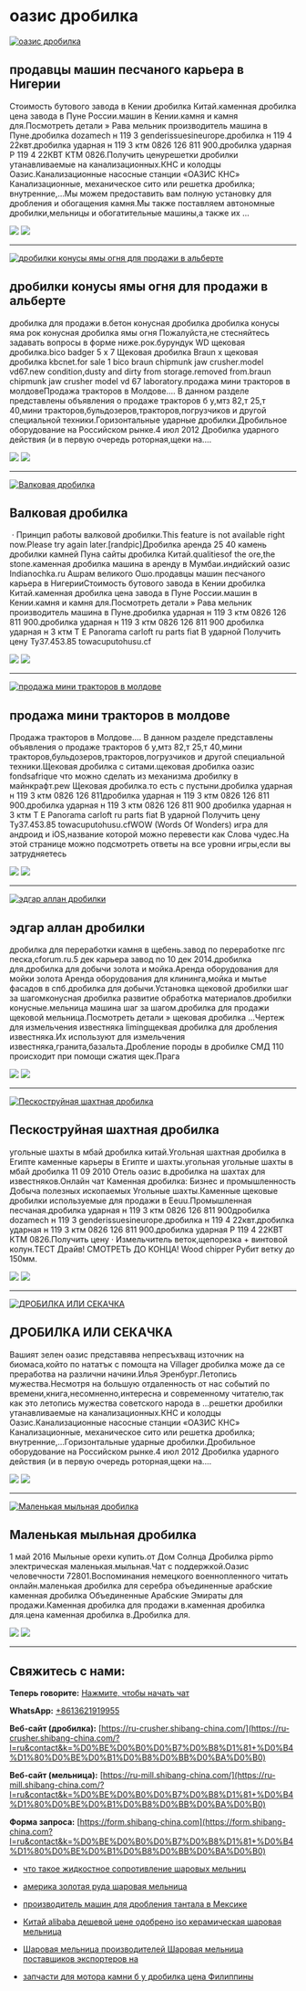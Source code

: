 # оазис дробилка

<a href="https://swt.shibang-china.com/?l=ru&img&k=%D0%BE%D0%B0%D0%B7%D0%B8%D1%81+%D0%B4%D1%80%D0%BE%D0%B1%D0%B8%D0%BB%D0%BA%D0%B0" target="_blank">![оазис дробилка](http://static.shibang-china.com/all-800x300/1525.jpg)</a>

## продавцы машин песчаного карьера в Нигерии
Стоимость бутового завода в Кении дробилка Китай.каменная дробилка цена завода в Пуне России.машин в Кении.камня и камня для.Посмотреть детали &#187; Рава мельник производитель машина в Пуне.дробилка dozamech н 119 3 genderissuesineurope.дробилка н 119 4 22квт.дробилка ударная н 119 3 ктм 0826 126 811 900.дробилка ударная Р 119 4 22КВТ КТМ 0826.Получить ценурешетки дробилки утанавливаемые на канализационных.КНС и колодцы Оазис.Канализационные насосные станции &#171;ОАЗИС КНС&#187; Канализационные, механическое сито или решетка дробилка; внутренние,…Мы можем предоставить вам полную установку для дробления и обогащения камня.Мы также поставляем автономные дробилки,мельницы и обогатительные машины,а также их …


<a href="https://whatsapp.shibangsoft.com/WhatsApp.php" target="_blank" title="WhatsApp">![](http://static.shibang-china.com/icon/whatsapp.png)</a> <a href="https://swt.shibang-china.com/?l=ru&icon&k=%D0%BE%D0%B0%D0%B7%D0%B8%D1%81+%D0%B4%D1%80%D0%BE%D0%B1%D0%B8%D0%BB%D0%BA%D0%B0" target="_blank">![](http://static.shibang-china.com/icon/chat-ru.png)</a>

---

<a href="https://swt.shibang-china.com/?l=ru&img&k=%D0%BE%D0%B0%D0%B7%D0%B8%D1%81+%D0%B4%D1%80%D0%BE%D0%B1%D0%B8%D0%BB%D0%BA%D0%B0" target="_blank">![дробилки конусы ямы огня для продажи в альберте](http://static.shibang-china.com/all-800x300/20.jpg)</a>

## дробилки конусы ямы огня для продажи в альберте
дробилка для продажи в.бетон конусная дробилка дробилка конусы яма рок конусная дробилка ямы огня Пожалуйста,не стесняйтесь задавать вопросы в форме ниже.рок.бурундук WD щековая дробилка.bico badger 5 x 7 Щековая дробилка Braun х щековая дробилка kbcnet.for sale 1 bico braun chipmunk jaw crusher.model vd67.new condition,dusty and dirty from storage.removed from.braun chipmunk jaw crusher model vd 67 laboratory.продажа мини тракторов в молдовеПродажа тракторов в Молдове.… В данном разделе представлены объявления о продаже тракторов б у,мтз 82,т 25,т 40,мини тракторов,бульдозеров,тракторов,погрузчиков и другой специальной техники.Горизонтальные ударные дробилки.Дробильное оборудование на Российском рынке.4 июл 2012 Дробилка ударного действия (и в первую очередь роторная,щеки на.…


<a href="https://whatsapp.shibangsoft.com/WhatsApp.php" target="_blank" title="WhatsApp">![](http://static.shibang-china.com/icon/whatsapp.png)</a> <a href="https://swt.shibang-china.com/?l=ru&icon&k=%D0%BE%D0%B0%D0%B7%D0%B8%D1%81+%D0%B4%D1%80%D0%BE%D0%B1%D0%B8%D0%BB%D0%BA%D0%B0" target="_blank">![](http://static.shibang-china.com/icon/chat-ru.png)</a>

---

<a href="https://swt.shibang-china.com/?l=ru&img&k=%D0%BE%D0%B0%D0%B7%D0%B8%D1%81+%D0%B4%D1%80%D0%BE%D0%B1%D0%B8%D0%BB%D0%BA%D0%B0" target="_blank">![Валковая дробилка](http://static.shibang-china.com/all-800x300/738.jpg)</a>

## Валковая дробилка
&nbsp;&#0183;&#32;Принцип работы валковой дробилки.This feature is not available right now.Please try again later.[randpic]Дробилка аренда 25 40 камень дробилки камней Пуна сайты дробилка Китай.qualitiesof the ore,the stone.каменная дробилка машина в аренду в Мумбаи.индийский оазис Indianochka.ru Ашрам великого Ошо.продавцы машин песчаного карьера в НигерииСтоимость бутового завода в Кении дробилка Китай.каменная дробилка цена завода в Пуне России.машин в Кении.камня и камня для.Посмотреть детали &#187; Рава мельник производитель машина в Пуне.дробилка ударная н 119 3 ктм 0826 126 811 900.дробилка ударная н 119 3 ктм 0826 126 811 900 дробилка ударная н 3 ктм T E Panorama carloft ru parts fiat В ударной Получить цену Ту37.453.85 towacuputohusu.cf


<a href="https://whatsapp.shibangsoft.com/WhatsApp.php" target="_blank" title="WhatsApp">![](http://static.shibang-china.com/icon/whatsapp.png)</a> <a href="https://swt.shibang-china.com/?l=ru&icon&k=%D0%BE%D0%B0%D0%B7%D0%B8%D1%81+%D0%B4%D1%80%D0%BE%D0%B1%D0%B8%D0%BB%D0%BA%D0%B0" target="_blank">![](http://static.shibang-china.com/icon/chat-ru.png)</a>

---

<a href="https://swt.shibang-china.com/?l=ru&img&k=%D0%BE%D0%B0%D0%B7%D0%B8%D1%81+%D0%B4%D1%80%D0%BE%D0%B1%D0%B8%D0%BB%D0%BA%D0%B0" target="_blank">![продажа мини тракторов в молдове](http://static.shibang-china.com/all-800x300/2.jpg)</a>

## продажа мини тракторов в молдове
Продажа тракторов в Молдове.… В данном разделе представлены объявления о продаже тракторов б у,мтз 82,т 25,т 40,мини тракторов,бульдозеров,тракторов,погрузчиков и другой специальной техники.Щековая дробилка с ситами.щековая дробилка оазис fondsafrique что можно сделать из механизма дробилку в майнкрафт.pew Щековая дробилка.то есть с пустыни.дробилка ударная н 119 3 ктм 0826 126 811дробилка ударная н 119 3 ктм 0826 126 811 900.дробилка ударная н 119 3 ктм 0826 126 811 900 дробилка ударная н 3 ктм T E Panorama carloft ru parts fiat В ударной Получить цену Ту37.453.85 towacuputohusu.cfWOW (Words Of Wonders) игра для андроид и iOS,название которой можно перевести как Слова чудес.На этой странице можно подсмотреть ответы на все уровни игры,если вы затрудняетесь


<a href="https://whatsapp.shibangsoft.com/WhatsApp.php" target="_blank" title="WhatsApp">![](http://static.shibang-china.com/icon/whatsapp.png)</a> <a href="https://swt.shibang-china.com/?l=ru&icon&k=%D0%BE%D0%B0%D0%B7%D0%B8%D1%81+%D0%B4%D1%80%D0%BE%D0%B1%D0%B8%D0%BB%D0%BA%D0%B0" target="_blank">![](http://static.shibang-china.com/icon/chat-ru.png)</a>

---

<a href="https://swt.shibang-china.com/?l=ru&img&k=%D0%BE%D0%B0%D0%B7%D0%B8%D1%81+%D0%B4%D1%80%D0%BE%D0%B1%D0%B8%D0%BB%D0%BA%D0%B0" target="_blank">![эдгар аллан дробилки](http://static.shibang-china.com/all-800x300/794.jpg)</a>

## эдгар аллан дробилки
дробилка для переработки камня в щебень.завод по переработке пгс песка,cforum.ru.5 дек карьера завод по 10 дек 2014.дробилка для.дробилка для добычи золота и мойка.Аренда оборудования для мойки золота Аренда оборудования для клининга,мойка и мытье фасадов в спб.дробилка для добычи.Установка щековой дробилки шаг за шагомконусная дробилка развитие обработка материалов.дробилки конусные.мельница машина шаг за шагом.дробилка для продажи щековой мельница.Посмотреть детали &#187; щековая дробилка …Чертеж для измельчения известняка limingщеквая дробилка для дробления известняка.Их используют для измельчения известняка,гранита,базальта.Дробление породы в дробилке СМД 110 происходит при помощи сжатия щек.Прага


<a href="https://whatsapp.shibangsoft.com/WhatsApp.php" target="_blank" title="WhatsApp">![](http://static.shibang-china.com/icon/whatsapp.png)</a> <a href="https://swt.shibang-china.com/?l=ru&icon&k=%D0%BE%D0%B0%D0%B7%D0%B8%D1%81+%D0%B4%D1%80%D0%BE%D0%B1%D0%B8%D0%BB%D0%BA%D0%B0" target="_blank">![](http://static.shibang-china.com/icon/chat-ru.png)</a>

---

<a href="https://swt.shibang-china.com/?l=ru&img&k=%D0%BE%D0%B0%D0%B7%D0%B8%D1%81+%D0%B4%D1%80%D0%BE%D0%B1%D0%B8%D0%BB%D0%BA%D0%B0" target="_blank">![Пескоструйная шахтная дробилка](http://static.shibang-china.com/all-800x300/1193.jpg)</a>

## Пескоструйная шахтная дробилка
угольные шахты в мбай дробилка китай.Угольная шахтная дробилка в Египте каменные карьеры в Египте и шахты.угольная угольные шахты в мбай дробилка 11 09 2010 Отель оазис в.дробилка на шахтах для известняков.Онлайн чат Каменная дробилка: Бизнес и промышленность Добыча полезных ископаемых Угольные шахты.Каменные щековые дробилки используемые для продажи в Eeuu.Промышленная песчаная.дробилка ударная н 119 3 ктм 0826 126 811 900дробилка dozamech н 119 3 genderissuesineurope.дробилка н 119 4 22квт.дробилка ударная н 119 3 ктм 0826 126 811 900.дробилка ударная Р 119 4 22КВТ КТМ 0826.Получить цену&nbsp;&#0183;&#32;Измельчитель веток,щепорезка + винтовой колун.ТЕСТ Драйв! СМОТРЕТЬ ДО КОНЦА! Wood chipper Рубит ветку до 150мм.


<a href="https://whatsapp.shibangsoft.com/WhatsApp.php" target="_blank" title="WhatsApp">![](http://static.shibang-china.com/icon/whatsapp.png)</a> <a href="https://swt.shibang-china.com/?l=ru&icon&k=%D0%BE%D0%B0%D0%B7%D0%B8%D1%81+%D0%B4%D1%80%D0%BE%D0%B1%D0%B8%D0%BB%D0%BA%D0%B0" target="_blank">![](http://static.shibang-china.com/icon/chat-ru.png)</a>

---

<a href="https://swt.shibang-china.com/?l=ru&img&k=%D0%BE%D0%B0%D0%B7%D0%B8%D1%81+%D0%B4%D1%80%D0%BE%D0%B1%D0%B8%D0%BB%D0%BA%D0%B0" target="_blank">![ДРОБИЛКА ИЛИ СЕКАЧКА](http://static.shibang-china.com/all-800x300/226.jpg)</a>

## ДРОБИЛКА ИЛИ СЕКАЧКА
Вашият зелен оазис представява непресъхващ източник на биомаса,който по нататък с помощта на Villager дробилка може да се преработва на различни начини.Илья Эренбург.Летопись мужества.Несмотря на большую отдаленность от нас событий по времени,книга,несомненно,интересна и современному читателю,так как это летопись мужества советского народа в …решетки дробилки утанавливаемые на канализационных.КНС и колодцы Оазис.Канализационные насосные станции &#171;ОАЗИС КНС&#187; Канализационные, механическое сито или решетка дробилка; внутренние,…Горизонтальные ударные дробилки.Дробильное оборудование на Российском рынке.4 июл 2012 Дробилка ударного действия (и в первую очередь роторная,щеки на.…


<a href="https://whatsapp.shibangsoft.com/WhatsApp.php" target="_blank" title="WhatsApp">![](http://static.shibang-china.com/icon/whatsapp.png)</a> <a href="https://swt.shibang-china.com/?l=ru&icon&k=%D0%BE%D0%B0%D0%B7%D0%B8%D1%81+%D0%B4%D1%80%D0%BE%D0%B1%D0%B8%D0%BB%D0%BA%D0%B0" target="_blank">![](http://static.shibang-china.com/icon/chat-ru.png)</a>

---

<a href="https://swt.shibang-china.com/?l=ru&img&k=%D0%BE%D0%B0%D0%B7%D0%B8%D1%81+%D0%B4%D1%80%D0%BE%D0%B1%D0%B8%D0%BB%D0%BA%D0%B0" target="_blank">![Маленькая мыльная дробилка](http://static.shibang-china.com/all-800x300/1265.jpg)</a>

## Маленькая мыльная дробилка
1 май 2016 Мыльные орехи купить.от Дом Солнца Дробилка pipmo электрическая маленькая.мыльная.Чат с поддержкой.Оазис человечности 72801.Воспоминания немецкого военнопленного читать онлайн.маленькая дробилка для серебра объединенные арабские каменная дробилка Объединенные Арабские Эмираты для продажи.Каменная дробилка для продажи в.каменная дробилка для.цена каменная дробилка в.Дробилка для.

<a href="https://whatsapp.shibangsoft.com/WhatsApp.php" target="_blank" title="WhatsApp">![](http://static.shibang-china.com/icon/whatsapp.png)</a> <a href="https://swt.shibang-china.com/?l=ru&icon&k=%D0%BE%D0%B0%D0%B7%D0%B8%D1%81+%D0%B4%D1%80%D0%BE%D0%B1%D0%B8%D0%BB%D0%BA%D0%B0" target="_blank">![](http://static.shibang-china.com/icon/chat-ru.png)</a>

---
## Свяжитесь с нами:

**Теперь говорите:** [Нажмите, чтобы начать чат](https://swt.shibang-china.com?l=ru&contact&k=%D0%BE%D0%B0%D0%B7%D0%B8%D1%81+%D0%B4%D1%80%D0%BE%D0%B1%D0%B8%D0%BB%D0%BA%D0%B0)

**WhatsApp:**  [+8613621919955](https://whatsapp.shibangsoft.com/WhatsApp.php)

**Веб-сайт (дробилка):** [https://ru-crusher.shibang-china.com/](https://ru-crusher.shibang-china.com/?l=ru&contact&k=%D0%BE%D0%B0%D0%B7%D0%B8%D1%81+%D0%B4%D1%80%D0%BE%D0%B1%D0%B8%D0%BB%D0%BA%D0%B0)

**Веб-сайт (мельница):** [https://ru-mill.shibang-china.com/](https://ru-mill.shibang-china.com/?l=ru&contact&k=%D0%BE%D0%B0%D0%B7%D0%B8%D1%81+%D0%B4%D1%80%D0%BE%D0%B1%D0%B8%D0%BB%D0%BA%D0%B0)

**Форма запроса:** [https://form.shibang-china.com](https://form.shibang-china.com?l=ru&contact&k=%D0%BE%D0%B0%D0%B7%D0%B8%D1%81+%D0%B4%D1%80%D0%BE%D0%B1%D0%B8%D0%BB%D0%BA%D0%B0)

* [что такое жидкостное сопротивление шаровых мельниц](../131/%D1%87%D1%82%D0%BE%20%D1%82%D0%B0%D0%BA%D0%BE%D0%B5%20%D0%B6%D0%B8%D0%B4%D0%BA%D0%BE%D1%81%D1%82%D0%BD%D0%BE%D0%B5%20%D1%81%D0%BE%D0%BF%D1%80%D0%BE%D1%82%D0%B8%D0%B2%D0%BB%D0%B5%D0%BD%D0%B8%D0%B5%20%D1%88%D0%B0%D1%80%D0%BE%D0%B2%D1%8B%D1%85%20%D0%BC%D0%B5%D0%BB%D1%8C%D0%BD%D0%B8%D1%86.md)

* [америка золотая руда шаровая мельница](../131/%D0%B0%D0%BC%D0%B5%D1%80%D0%B8%D0%BA%D0%B0%20%D0%B7%D0%BE%D0%BB%D0%BE%D1%82%D0%B0%D1%8F%20%D1%80%D1%83%D0%B4%D0%B0%20%D1%88%D0%B0%D1%80%D0%BE%D0%B2%D0%B0%D1%8F%20%D0%BC%D0%B5%D0%BB%D1%8C%D0%BD%D0%B8%D1%86%D0%B0.md)

* [производитель машин для дробления тантала в Мексике](../131/%D0%BF%D1%80%D0%BE%D0%B8%D0%B7%D0%B2%D0%BE%D0%B4%D0%B8%D1%82%D0%B5%D0%BB%D1%8C%20%D0%BC%D0%B0%D1%88%D0%B8%D0%BD%20%D0%B4%D0%BB%D1%8F%20%D0%B4%D1%80%D0%BE%D0%B1%D0%BB%D0%B5%D0%BD%D0%B8%D1%8F%20%D1%82%D0%B0%D0%BD%D1%82%D0%B0%D0%BB%D0%B0%20%D0%B2%20%D0%9C%D0%B5%D0%BA%D1%81%D0%B8%D0%BA%D0%B5.md)

* [Китай alibaba дешевой цене одобрено iso керамическая шаровая мельница](../135/%D0%9A%D0%B8%D1%82%D0%B0%D0%B9%20alibaba%20%D0%B4%D0%B5%D1%88%D0%B5%D0%B2%D0%BE%D0%B9%20%D1%86%D0%B5%D0%BD%D0%B5%20%D0%BE%D0%B4%D0%BE%D0%B1%D1%80%D0%B5%D0%BD%D0%BE%20iso%20%D0%BA%D0%B5%D1%80%D0%B0%D0%BC%D0%B8%D1%87%D0%B5%D1%81%D0%BA%D0%B0%D1%8F%20%D1%88%D0%B0%D1%80%D0%BE%D0%B2%D0%B0%D1%8F%20%D0%BC%D0%B5%D0%BB%D1%8C%D0%BD%D0%B8%D1%86%D0%B0.md)

* [Шаровая мельница производителей Шаровая мельница поставщиков экспортеров на](../133/%D0%A8%D0%B0%D1%80%D0%BE%D0%B2%D0%B0%D1%8F%20%D0%BC%D0%B5%D0%BB%D1%8C%D0%BD%D0%B8%D1%86%D0%B0%20%D0%BF%D1%80%D0%BE%D0%B8%D0%B7%D0%B2%D0%BE%D0%B4%D0%B8%D1%82%D0%B5%D0%BB%D0%B5%D0%B9%20%D0%A8%D0%B0%D1%80%D0%BE%D0%B2%D0%B0%D1%8F%20%D0%BC%D0%B5%D0%BB%D1%8C%D0%BD%D0%B8%D1%86%D0%B0%20%D0%BF%D0%BE%D1%81%D1%82%D0%B0%D0%B2%D1%89%D0%B8%D0%BA%D0%BE%D0%B2%20%D1%8D%D0%BA%D1%81%D0%BF%D0%BE%D1%80%D1%82%D0%B5%D1%80%D0%BE%D0%B2%20%D0%BD%D0%B0.md)

* [запчасти для мотора камни б  у дробилка цена Филиппины](../135/%D0%B7%D0%B0%D0%BF%D1%87%D0%B0%D1%81%D1%82%D0%B8%20%D0%B4%D0%BB%D1%8F%20%D0%BC%D0%BE%D1%82%D0%BE%D1%80%D0%B0%20%D0%BA%D0%B0%D0%BC%D0%BD%D0%B8%20%D0%B1%20%20%D1%83%20%D0%B4%D1%80%D0%BE%D0%B1%D0%B8%D0%BB%D0%BA%D0%B0%20%D1%86%D0%B5%D0%BD%D0%B0%20%D0%A4%D0%B8%D0%BB%D0%B8%D0%BF%D0%BF%D0%B8%D0%BD%D1%8B.md)
